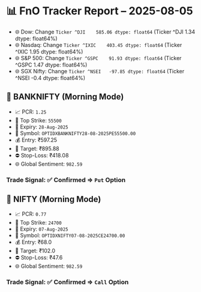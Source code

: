 # 📊 FnO Tracker Report – 2025-08-05
- 🌐 Dow: Change `Ticker
^DJI    585.06
dtype: float64` (Ticker
^DJI    1.34
dtype: float64%)
- 🌐 Nasdaq: Change `Ticker
^IXIC    403.45
dtype: float64` (Ticker
^IXIC    1.95
dtype: float64%)
- 🌐 S&P 500: Change `Ticker
^GSPC    91.93
dtype: float64` (Ticker
^GSPC    1.47
dtype: float64%)
- 🌐 SGX Nifty: Change `Ticker
^NSEI   -97.85
dtype: float64` (Ticker
^NSEI   -0.4
dtype: float64%)
## 📘 BANKNIFTY (Morning Mode)
- 📈 PCR: `1.25`
- 🔢 Top Strike: `55500`
- 📆 Expiry: `28-Aug-2025`
- 🎫 Symbol: `OPTIDXBANKNIFTY28-08-2025PE55500.00`
- 💰 Entry: ₹597.25
- 🎯 Target: ₹895.88
- ⛔ Stop-Loss: ₹418.08
- 🌐 Global Sentiment: `982.59`
### Trade Signal: ✅ Confirmed ⇒ `Put` Option
## 📘 NIFTY (Morning Mode)
- 📈 PCR: `0.77`
- 🔢 Top Strike: `24700`
- 📆 Expiry: `07-Aug-2025`
- 🎫 Symbol: `OPTIDXNIFTY07-08-2025CE24700.00`
- 💰 Entry: ₹68.0
- 🎯 Target: ₹102.0
- ⛔ Stop-Loss: ₹47.6
- 🌐 Global Sentiment: `982.59`
### Trade Signal: ✅ Confirmed ⇒ `Call` Option